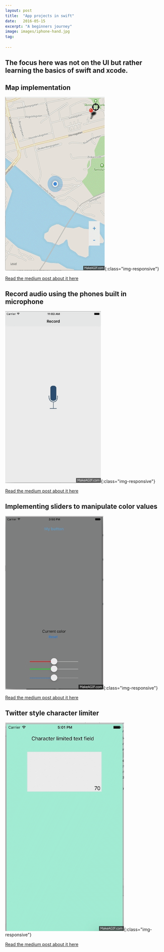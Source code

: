 ```yaml
---
layout: post
title:  "App projects in swift"
date:   2016-05-15
excerpt: "A beginners journey"
image: images/iphone-hand.jpg
tag:

---
```

## The focus here was not on the UI but rather learning the basics of swift and xcode.


## Map implementation 
![patch](/images/location.gif){:class="img-responsive"}

<a href="https://medium.com/@croonan/baby-steps-in-swift-part-4-it-s-all-about-that-location-and-maps-28e5877e1aec#.9ed536fj8" target="_blank">Read the medium post about it here</a>



## Record audio using the phones built in microphone

![patch](/images/PitchPerfect.gif){:class="img-responsive"}

<a href="https://medium.com/@croonan/1-recording-audio-and-adding-filters-with-swift-or-how-udacity-rules-94889df5bb89#.gmhuz9oc4" target="_blank">Read the medium post about it here</a>


## Implementing sliders to manipulate color values
![patch](/images/ChangeColor.gif){:class="img-responsive"}

<a href="https://medium.com/@croonan/baby-steps-in-swift-part-2-changing-color-of-objects-and-backgrounds-9ae5bdfb8d2c#.u6j4as76u" target="_blank">Read the medium post about it here</a>

## Twitter style character limiter

![patch](/images/characterlimiter.gif){:class="img-responsive"}

<a href="https://medium.com/@croonan/baby-steps-in-swift-3-limit-text-input-b08c0c694e0b#.khiwn4uyv" target="_blank">Read the medium post about it here</a>